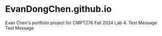 # EvanDongChen.github.io
Evan Chen's portfolio project for CMPT276 Fall 2024 Lab 4.
Test Message
Test Message